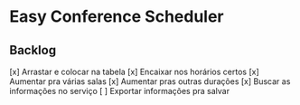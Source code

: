 Easy Conference Scheduler
=========================

Backlog
-------

[x] Arrastar e colocar na tabela
[x] Encaixar nos horários certos
[x] Aumentar pra várias salas
[x] Aumentar pras outras durações
[x] Buscar as informações no serviço
[ ] Exportar informações pra salvar